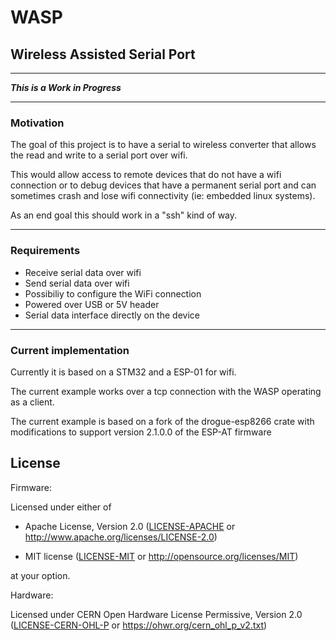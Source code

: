 # WASP 
## Wireless Assisted Serial Port

---
***This is a Work in Progress***

---
### Motivation
The goal of this project is to have a serial to wireless converter that allows the read and write to a serial port over wifi.

This would allow access to remote devices that do not have a wifi connection or to debug devices that have a permanent serial port and can sometimes crash and lose wifi connectivity (ie: embedded linux systems).

As an end goal this should work in a "ssh" kind of way.

---
### Requirements

* Receive serial data over wifi
* Send serial data over wifi
* Possibiliy to configure the WiFi connection
* Powered over USB or 5V header
* Serial data interface directly on the device

---
### Current implementation
Currently it is based on a STM32 and a ESP-01 for wifi.

The current example works over a tcp connection with the WASP operating as a client.

The current example is based on a fork of the drogue-esp8266 crate with modifications to support version 2.1.0.0 of the ESP-AT firmware

## License

Firmware:

Licensed under either of

- Apache License, Version 2.0 ([LICENSE-APACHE](LICENSE-APACHE) or
  http://www.apache.org/licenses/LICENSE-2.0)

- MIT license ([LICENSE-MIT](LICENSE-MIT) or http://opensource.org/licenses/MIT)

at your option.

Hardware:

Licensed under CERN Open Hardware License Permissive, Version 2.0 ([LICENSE-CERN-OHL-P](LICENSE-CERN-OHL-P) or
https://ohwr.org/cern_ohl_p_v2.txt)
